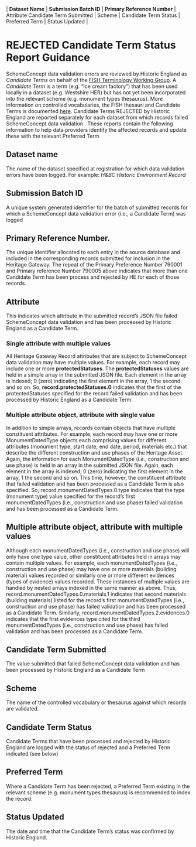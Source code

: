  | **Dataset Name** |	**Submission Batch ID** |	**Primary Reference Number** |	Attribute	Candidate Term Submitted	|  Scheme	| Candidate Term Status	| Preferred Term	| Status Updated |


# REJECTED Candidate Term Status Report Guidance
SchemeConcept data validation errors are reviewed by Historic England as *Candidate Terms* on behalf of the [FISH Terminology Working Group](https://heritage-standards.org.uk/working-groups/). A *Candidate Term* is a term (e.g. “Ice cream factory”) that has been used locally in a dataset (e.g. Westshire HER) but has not yet been incorporated into the relevant scheme (e.g. monument types thesaurus). More information on controlled vocabularies, the FISH thesauri and Candidate Terms is documented [here](https://heritage-standards.org.uk/terminology/). Candidate Terms REJECTED by Historic England are reported separately for each dataset from which records failed SchemeConcept data validation . These reports contain the following information to help data providers identify the affected records and update these with the relevant Preferred Term 

## Dataset name
The name of the dataset specified at registration for which data validation errors have been logged. For example: *H&BC Historic Environment Record*
## Submission Batch ID
A unique system generated identifier for the batch of submitted records for which a SchemeConcept data validation error (i.e., a Candidate Term) was logged
## Primary Reference Number.
The unique identifier allocated to each entry in the source database and included in the corresponding records submitted for inclusion in the Heritage Gateway. The repeat of the Primary Preference Number 790001 and Primary reference Number 790005 above indicates that more than one Candidate Term has been process and rejected by HE for each of those records.
## Attribute
This indicates which attribute in the submitted record’s JSON file failed SchemeConcept data validation and has been processed by Historic England as a Candidate Term. 
### Single attribute with multiple values
All Heritage Gateway Record attributes that are subject to SchemeConcept data validation may have multiple values. 
For example, each record may include one or more **protectedStatuses**. The **protectedStatuses** values are held in a simple array in the submitted JSON file. Each element in the array is indexed; 0 (zero) indicating the first element in the array, 1 the second and so on. 
So, **record.protectedStatuses.0** indicates that the first of the protectedStatuses specified for the record failed validation and has been processed by Historic England as a Candidate Term.
### Multiple attribute object, attribute with single value
In addition to simple arrays, records contain objects that have multiple constituent attributes. For example, each record may have one or more MonumentDatedType objects each comprising values for different attributes (monument type, start date, end date, period, materials etc.) that describe the different construction and use phases of the Heritage Asset. 
Again, the information for each MonumentDatedType (i.e., construction and use phase) is held in an array in the submitted JSON file. Again, each element in the array is indexed; 0 (zero) indicating the first element in the array, 1 the second and so on. This time, however, the constituent attribute that failed validation and has been processed as a Candidate Term is also specified. 
So, record.monumentDatedTypes.0.type indicates that the type (monument type) value specified for the record’s first monumentDatedTypes (i.e., construction and use phase) failed validation and has been processed as a Candidate Term.

## Multiple attribute object, attribute with multiple values
Although each monumentDatedTypes (i.e., construction and use phase) will only have one type value, other constituent attributes held in arrays may contain multiple values. For example, each monumentDatedTypes (i.e., construction and use phase) may have one or more materials (building material) values recorded or similarly one or more different evidences (types of evidence) values recorded. These instances of multiple values are handled by nested arrays indexed in the same manner as above.
Thus, record.monumentDatedTypes.0.materials.1 indicates that second materials (building materials) listed for the record’s first monumentDatedTypes (i.e., construction and use phase) has failed validation and has been processed as a Candidate Term.
Similarly, record.monumentDatedTypes.2.evidences.0 indicates that the first evidences type cited for the third monumentDatedTypes (i.e., construction and use phase) has failed validation and has been processed as a Candidate Term.
## Candidate Term Submitted
The value submitted that failed SchemeConcept data validation and has been processed by Historic England as a Candidate Term
## Scheme
The name of the controlled vocabulary or thesaurus against which records are validated.
## Candidate Term Status
Candidate Terms that have been processed and rejected by Historic England are logged with the status of rejected and a Preferred Term indicated (see below)
## Preferred Term
Where a Candidate Term has been rejected, a Preferred Term existing in the relevant scheme (e.g. monument types thesaurus) is recommended to index the record. 
## Status Updated
The date and time that the Candidate Term’s status was confirmed by Historic England.

